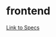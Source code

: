 # frontend
[Link to Specs](https://www.figma.com/file/077FmEDL38eOka7Oocl9xJ/ProductivityPal-Specs?type=design&node-id=0%3A1&mode=design&t=sAVMo8SMntvpR8jz-1)
